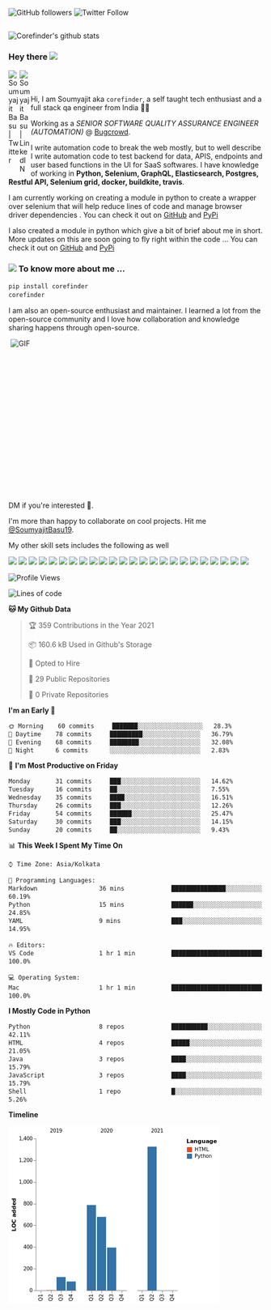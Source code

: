 ![GitHub followers](https://img.shields.io/github/followers/Corefinder89?style=social) ![Twitter Follow](https://img.shields.io/twitter/follow/SoumyajitBasu19?style=social) 

## 
![Corefinder's github stats](https://github-readme-stats.vercel.app/api?username=Corefinder89&show_icons=true&theme=dark)

### Hey there <img src="https://media.giphy.com/media/hvRJCLFzcasrR4ia7z/giphy.gif" width="25px">
<a href="https://twitter.com/SoumyajitBasu19">
  <img align="left" alt="Soumyajit Basu | Twitter" width="22px" src="https://raw.githubusercontent.com/peterthehan/peterthehan/master/assets/twitter.svg" />
</a>
&nbsp;&nbsp;
&nbsp;&nbsp;
<a href="https://www.linkedin.com/in/soumyajit-basu-5a783886/">
  <img align="left" alt="Soumyajit Basu | LinkedIN" width="22px" src="https://raw.githubusercontent.com/peterthehan/peterthehan/master/assets/linkedin.svg" />
</a>
<br />
<br />

Hi, I am Soumyajit aka `corefinder`, a self taught tech enthusiast and a full stack qa engineer from India 👦🏻  

Working as a <em>SENIOR SOFTWARE QUALITY ASSURANCE ENGINEER (AUTOMATION)</em> @ [Bugcrowd](https://bugcrowd.com/).

I write automation code to break the web mostly, but to well describe I write automation code to test backend for data, APIS, endpoints and user based functions in the UI for SaaS softwares. I have knowledge of working in __Python, Selenium, GraphQL, Elasticsearch, Postgres, Restful API, Selenium grid, docker, buildkite, travis__.

I am currently working on creating a module in python to create a wrapper over selenium that will help reduce lines of code and manage browser driver dependencies . You can check it out on [GitHub](https://github.com/flu-x/flexibox) and [PyPi](https://pypi.org/project/flexibox/)

I also created a module in python which give a bit of brief about me in short. More updates on this are soon going to fly right within the code ...
You can check it out on [GitHub](https://github.com/Corefinder89/corefinder) and [PyPi](https://pypi.org/project/corefinder/)

### <img src="https://media.giphy.com/media/VgCDAzcKvsR6OM0uWg/giphy.gif" width="50"> To know more about me ...
```python
pip install corefinder
corefinder
```


I am also an open-source enthusiast and maintainer. I learned a lot from the open-source community and I love how collaboration and knowledge sharing happens through open-source.


  <img align="right" alt="GIF" src="https://github.com/abhisheknaiidu/abhisheknaiidu/blob/master/code.gif?raw=true" width="500" height="320" />

DM if you're interested 📣.

I'm more than happy to collaborate on cool projects. Hit me [@SoumyajitBasu19](https://twitter.com/SoumyajitBasu19).

My other skill sets includes the following as well

![](https://img.shields.io/badge/Code-Python-informational?style=flat&logo=Python&logoColor=white&color=1C7396) 
![](https://img.shields.io/badge/Code-Docker-informational?style=flat&logo=Docker&logoColor=white&color=1C7396) 
![](https://img.shields.io/badge/code-travis-informational?style=flat&logo=travis&logoColor=white&color=1C7396) 
![](https://img.shields.io/badge/IDE-VisualStudio-informational?style=flat&logo=visual-studio-code&logoColor=white&color=1C7396) 
![](https://img.shields.io/badge/IDE-Pycharm-informational?style=flat&logo=pycharm&logoColor=white&color=1C7396) 
![](https://img.shields.io/badge/Os-Linux-informational?style=flat&logo=Linux&logoColor=white&color=FBC624) 
![](https://img.shields.io/badge/Os-MacOS-informational?style=flat&logo=Apple&logoColor=white&color=FBC624) 
![](https://img.shields.io/badge/Database-Postgres-informational?style=flat&logo=PostgreSql&logoColor=white&color=336791) 
![](https://img.shields.io/badge/Database-Mysql-informational?style=flat&logo=MySql&logoColor=white&color=336791) 
![](https://img.shields.io/badge/Test-Graphql-informational?style=flat&logo=Graphql&logoColor=white&color=336791) 
![](https://img.shields.io/badge/Test-Elasticsearch-informational?style=flat&logo=Elasticsearch&logoColor=white&color=336791) 
![](https://img.shields.io/badge/Test-Data-informational?style=flat) 
![](https://img.shields.io/badge/Test-JSON-informational?style=flat&logo=json&logoColor=white&color=1C7396) 
![](https://img.shields.io/badge/Test-RestAPI-informational?style=flat) 
![](https://img.shields.io/badge/Documentation-Confluence-informational?style=flat&logo=confluence&logoColor=white&color=1C7396) 
![](https://img.shields.io/badge/Idea-JIRA-informational?style=flat&logo=jira&logoColor=white&color=1C7396) 
![](https://img.shields.io/badge/Knowledge-Git-informational?style=flat&logo=git&logoColor=white&color=1C7396) 
![](https://img.shields.io/badge/Knowledge-GitHub-informational?style=flat&logo=github&logoColor=white&color=1C7396) 
![](https://img.shields.io/badge/Knowledge-Bitbucket-informational?style=flat&logo=bitbucket&logoColor=white&color=1C7396) 
![](https://img.shields.io/badge/Code-Pytest-informational?style=flat) 
![](https://img.shields.io/badge/Code-Selenium-informational?style=flat) 
![](https://img.shields.io/badge/Code-BDD-informational?style=flat) 
![](https://img.shields.io/badge/Code-CI-informational?style=flat) 
![](https://img.shields.io/badge/Build-Pipeline-informational?style=flat)

<!--START_SECTION:waka-->
![Profile Views](http://img.shields.io/badge/Profile%20Views-57-blue)

![Lines of code](https://img.shields.io/badge/From%20Hello%20World%20I%27ve%20Written-3392%20lines%20of%20code-blue)

**🐱 My Github Data** 

> 🏆 359 Contributions in the Year 2021
 > 
> 📦 160.6 kB Used in Github's Storage 
 > 
> 💼 Opted to Hire
 > 
> 📜 29 Public Repositories 
 > 
> 🔑 0 Private Repositories  
 > 
**I'm an Early 🐤** 

```text
🌞 Morning    60 commits     ███████░░░░░░░░░░░░░░░░░░   28.3% 
🌆 Daytime    78 commits     █████████░░░░░░░░░░░░░░░░   36.79% 
🌃 Evening    68 commits     ████████░░░░░░░░░░░░░░░░░   32.08% 
🌙 Night      6 commits      ░░░░░░░░░░░░░░░░░░░░░░░░░   2.83%

```
📅 **I'm Most Productive on Friday** 

```text
Monday       31 commits     ███░░░░░░░░░░░░░░░░░░░░░░   14.62% 
Tuesday      16 commits     ██░░░░░░░░░░░░░░░░░░░░░░░   7.55% 
Wednesday    35 commits     ████░░░░░░░░░░░░░░░░░░░░░   16.51% 
Thursday     26 commits     ███░░░░░░░░░░░░░░░░░░░░░░   12.26% 
Friday       54 commits     ██████░░░░░░░░░░░░░░░░░░░   25.47% 
Saturday     30 commits     ███░░░░░░░░░░░░░░░░░░░░░░   14.15% 
Sunday       20 commits     ██░░░░░░░░░░░░░░░░░░░░░░░   9.43%

```


📊 **This Week I Spent My Time On** 

```text
⌚︎ Time Zone: Asia/Kolkata

💬 Programming Languages: 
Markdown                 36 mins             ███████████████░░░░░░░░░░   60.19% 
Python                   15 mins             ██████░░░░░░░░░░░░░░░░░░░   24.85% 
YAML                     9 mins              ███░░░░░░░░░░░░░░░░░░░░░░   14.95%

🔥 Editors: 
VS Code                  1 hr 1 min          █████████████████████████   100.0%

💻 Operating System: 
Mac                      1 hr 1 min          █████████████████████████   100.0%

```

**I Mostly Code in Python** 

```text
Python                   8 repos             ██████████░░░░░░░░░░░░░░░   42.11% 
HTML                     4 repos             █████░░░░░░░░░░░░░░░░░░░░   21.05% 
Java                     3 repos             ████░░░░░░░░░░░░░░░░░░░░░   15.79% 
JavaScript               3 repos             ████░░░░░░░░░░░░░░░░░░░░░   15.79% 
Shell                    1 repo              █░░░░░░░░░░░░░░░░░░░░░░░░   5.26%

```


**Timeline**

![Chart not found](https://raw.githubusercontent.com/Corefinder89/Corefinder89/master/charts/bar_graph.png) 


<!--END_SECTION:waka-->
